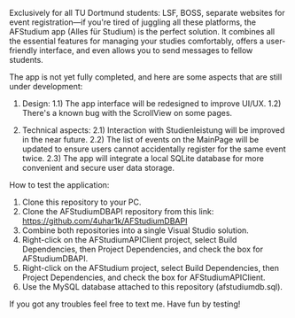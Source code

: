 Exclusively for all TU Dortmund students:
LSF, BOSS, separate websites for event registration—if you're tired of juggling all these platforms, the AFStudium app (Alles für Studium) is the perfect solution. 
It combines all the essential features for managing your studies comfortably, offers a user-friendly interface, and even allows you to send messages to fellow students.

The app is not yet fully completed, and here are some aspects that are still under development:
1) Design:
1.1) The app interface will be redesigned to improve UI/UX.
1.2) There's a known bug with the ScrollView on some pages.

2) Technical aspects:
2.1) Interaction with Studienleistung will be improved in the near future.
2.2) The list of events on the MainPage will be updated to ensure users cannot accidentally register for the same event twice.
2.3) The app will integrate a local SQLite database for more convenient and secure user data storage.

How to test the application:

1) Clone this repository to your PC.
2) Clone the AFStudiumDBAPI repository from this link: https://github.com/4uhar1k/AFStudiumDBAPI
3) Combine both repositories into a single Visual Studio solution.
4) Right-click on the AFStudiumAPIClient project, select Build Dependencies, then Project Dependencies, and check the box for AFStudiumDBAPI.
5) Right-click on the AFStudium project, select Build Dependencies, then Project Dependencies, and check the box for AFStudiumAPIClient.
6) Use the MySQL database attached to this repository (afstudiumdb.sql).

If you got any troubles feel free to text me.
Have fun by testing!
